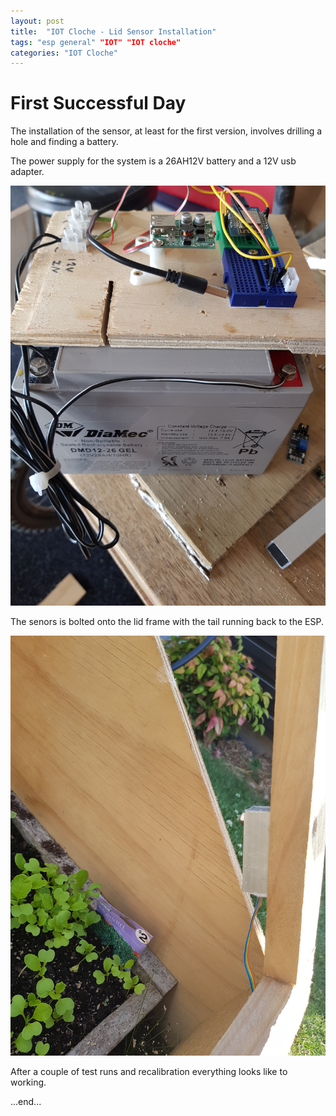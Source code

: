 ```yaml
---
layout: post
title:  "IOT Cloche - Lid Sensor Installation"
tags: "esp general" "IOT" "IOT cloche"
categories: "IOT Cloche"
---
```


# First Successful Day

The installation of the sensor, at least for the first version, involves drilling a hole and finding a battery.

The power supply for the system is a 26AH12V battery and a 12V usb adapter.

![battery and esp](images/esp_and_battery.jpg)

The senors is bolted onto the lid frame with the tail running back to the ESP.

![senosor on lid](images/angle_sensor_installed.jpg)

After a couple of test runs and recalibration everything looks like to working.


...end...